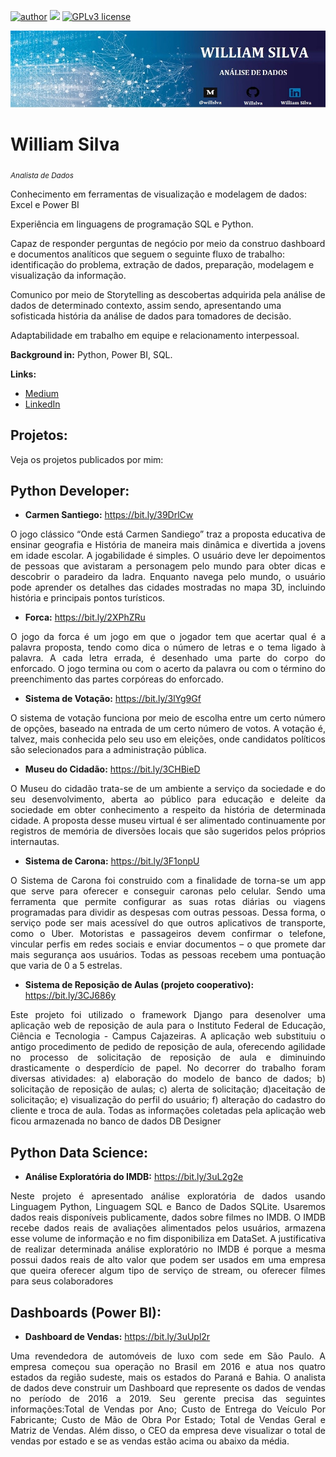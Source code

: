 [![author](https://img.shields.io/badge/author-williamsilva-red.svg)](https://www.linkedin.com/in/william-silva-a4489621a/) [![](https://img.shields.io/badge/python-3.9.7+-blue.svg)](https://www.python.org/downloads/release/python-397/) [![GPLv3 license](https://img.shields.io/badge/License-GPLv3-blue.svg)](http://perso.crans.org/besson/LICENSE.html)

<p align="center">
  <img src="banner.jpg" >
</p>

# William Silva
<sub>*Analista de Dados*</sub>

Conhecimento em ferramentas de visualização e modelagem de dados: Excel e Power BI

Experiência em linguagens de programação SQL e Python.

Capaz de responder perguntas de negócio por meio da construo dashboard e documentos analíticos que seguem o seguinte fluxo de trabalho: identificação do problema, extração de dados, preparação, modelagem e visualização da informação.

Comunico por meio de Storytelling as descobertas adquirida pela análise de dados de determinado contexto, assim sendo, apresentando uma sofisticada história da análise de dados para tomadores de decisão.

Adaptabilidade em trabalho em equipe e relacionamento interpessoal. 

**Background in:** Python, Power BI, SQL.

**Links:**
* [Medium](https://medium.com/@willslva)
* [LinkedIn](https://www.linkedin.com/in/william-silva-a4489621a/)



## Projetos:
Veja os projetos publicados por mim:

## Python Developer:
* **Carmen Santiego:** https://bit.ly/39DrlCw
<p align="justify"> O jogo clássico “Onde está Carmen Sandiego” traz a  proposta educativa de ensinar geografia e História de maneira mais dinâmica e divertida a jovens em idade escolar. A jogabilidade é simples. O usuário deve ler depoimentos de pessoas que avistaram a personagem pelo mundo para obter dicas e descobrir o paradeiro da ladra. Enquanto navega pelo mundo, o usuário pode aprender os detalhes das cidades mostradas no mapa 3D, incluindo história e principais pontos turísticos.
</p>

* **Forca:** https://bit.ly/2XPhZRu
<p align="justify"> O jogo da forca é um jogo em que o jogador tem que acertar qual é a palavra proposta, tendo como dica o número de letras e o tema ligado à palavra. A cada letra errada, é desenhado uma parte do corpo do enforcado. O jogo termina ou com o acerto da palavra ou com o término do preenchimento das partes corpóreas do enforcado.
</p>

* **Sistema de Votação:** https://bit.ly/3lYg9Gf
<p align="justify"> O sistema de votação funciona por meio de escolha entre um certo número de opções, baseado na entrada de um certo número de votos. A votação é, talvez, mais conhecida pelo seu uso em eleições, onde candidatos políticos são selecionados para a administração pública. 
</p>

* **Museu do Cidadão:** https://bit.ly/3CHBieD
<p align="justify"> O Museu do cidadão trata-se de um ambiente a serviço da sociedade e do seu desenvolvimento, aberta ao público para educação e deleite da sociedade em obter conhecimento a respeito da história de determinada cidade. A proposta desse museu virtual é ser alimentado continuamente por registros de memória de diversões locais que são sugeridos pelos próprios internautas. 
</p>

* **Sistema de Carona:** https://bit.ly/3F1onpU
<p align="justify"> O Sistema de Carona foi construido com a finalidade de torna-se um app que serve para oferecer e conseguir caronas pelo celular. Sendo uma ferramenta que  permite configurar as suas rotas diárias ou viagens programadas para dividir as despesas com outras pessoas. Dessa forma, o serviço pode ser mais acessível do que outros aplicativos de transporte, como o Uber. Motoristas e passageiros devem confirmar o telefone, vincular perfis em redes sociais e enviar documentos – o que promete dar mais segurança aos usuários. Todas as pessoas recebem uma pontuação que varia de 0 a 5 estrelas.
</p>  

* **Sistema de Reposição de Aulas (projeto cooperativo):** https://bit.ly/3CJ686y
<p align="justify"> Este projeto foi utilizado o framework Django para desenolver uma aplicação web de reposição de aula para o Instituto Federal de Educação, Ciência e Tecnologia - Campus Cajazeiras. A aplicação web substituiu o antigo procedimento de pedido de reposição de aula, oferecendo agilidade no processo de solicitação de reposição de aula e diminuindo drasticamente o desperdício de papel. No decorrer do trabalho foram diversas atividades: a) elaboração do modelo de banco de dados; b) solicitação de reposição de aulas; c) alerta de solicitação; d)aceitação de solicitação; e) visualização do perfil do usuário; f) alteração do cadastro do cliente e troca de aula. Todas as informações coletadas pela aplicação web ficou armazenada no banco de dados DB Designer
</p>

## Python Data Science:
* **Análise Exploratória do IMDB:** https://bit.ly/3uL2g2e
<p align="justify"> Neste projeto é apresentado análise exploratória de dados usando Linguagem Python, Linguagem SQL e Banco de Dados SQLite. Usaremos dados reais disponíveis publicamente, dados sobre filmes no IMDB. O IMDB recebe dados reais de avaliações alimentados pelos usuários, armazena esse volume de informação e no fim disponibiliza em DataSet. A justificativa de realizar determinada análise exploratório no IMDB é porque a mesma possui dados reais de alto valor que podem ser usados em uma empresa que queira oferecer algum tipo de serviço de stream, ou oferecer filmes para seus colaboradores
</p>

## Dashboards (Power BI):
* **Dashboard de Vendas:** https://bit.ly/3uUpl2r 
<p align="justify">  Uma revendedora de automóveis de luxo com sede em São Paulo. A empresa começou sua operação no Brasil em 2016 e atua nos quatro estados da região sudeste, mais os estados do Paraná e Bahia. O analista de dados deve construir um Dashboard que represente os dados de vendas no período de 2016 a 2019. Seu gerente precisa das seguintes informações:Total de Vendas por Ano; Custo de Entrega do Veículo Por Fabricante; Custo de Mão de Obra Por Estado; Total de Vendas Geral e Matriz de Vendas. Além disso, o CEO da empresa deve visualizar o total de vendas por estado e  se  as  vendas  estão  acima  ou  abaixo  da média. 
</p>

